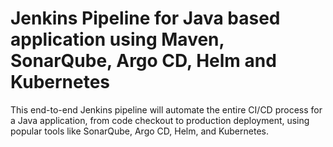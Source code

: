# Jenkins Pipeline for Java based application using Maven, SonarQube, Argo CD, Helm and Kubernetes
This end-to-end Jenkins pipeline will automate the entire CI/CD process for a Java application, from code checkout to production deployment, using popular tools like SonarQube, Argo CD, Helm, and Kubernetes.
